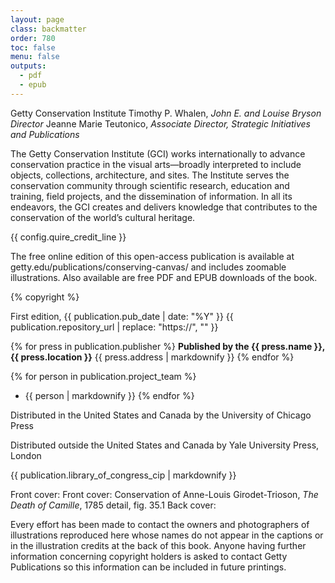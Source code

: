```yaml
---
layout: page
class: backmatter
order: 780
toc: false
menu: false
outputs:
  - pdf
  - epub
---
```


Getty Conservation Institute
Timothy P. Whalen, *John E. and Louise Bryson Director*
Jeanne Marie Teutonico, *Associate Director, Strategic Initiatives and Publications*

The Getty Conservation Institute (GCI) works internationally to advance conservation practice in the visual arts—broadly interpreted to include objects, collections, architecture, and sites. The Institute serves the conservation community through scientific research, education and training, field projects, and the dissemination of information. In all its endeavors, the GCI creates and delivers knowledge that contributes to the conservation of the world’s cultural heritage.

{{ config.quire_credit_line }}

The free online edition of this open-access publication is available at getty.edu/publications/conserving-canvas/ and includes zoomable illustrations. Also available are free PDF and EPUB downloads of the book.

{% copyright %}

First edition, {{ publication.pub_date | date: "%Y" }}
{{ publication.repository_url | replace: "https://", "" }}

<div class="publisher no-break-container">

{% for press in publication.publisher %}
**Published by the {{ press.name }}, {{ press.location }}**
{{ press.address | markdownify }}
{% endfor %}

</div>
<div class="project-team no-break-container">

{% for person in publication.project_team %}
- {{ person | markdownify }}
{% endfor %}

</div>
<div class="distribution no-break-container">

Distributed in the United States and Canada by the University of Chicago Press

Distributed outside the United States and Canada by Yale University Press, London

</div>
<div class="cip-data no-break-container">

{{ publication.library_of_congress_cip | markdownify }}

</div>
<div class="cover-image-credits">

Front cover: Front cover: Conservation of Anne-Louis Girodet-Trioson, *The Death of Camille*, 1785
             detail, fig. 35.1
Back cover:

Every effort has been made to contact the owners and photographers of illustrations reproduced here whose names do not appear in the captions or in the illustration credits at the back of this book. Anyone having further information concerning copyright holders is asked to contact Getty Publications so this information can be included in future printings.

</div>
